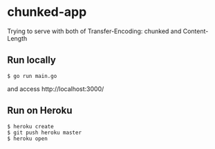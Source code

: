 # chunked-app
Trying to serve with both of Transfer-Encoding: chunked and Content-Length

## Run locally
```
$ go run main.go
```

and access http://localhost:3000/

## Run on Heroku

```
$ heroku create
$ git push heroku master
$ heroku open
```
